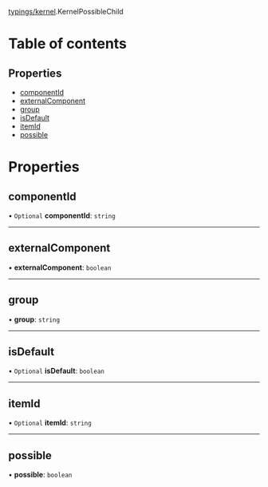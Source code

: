 [typings/kernel](../modules/typings_kernel.md).KernelPossibleChild

# Table of contents

## Properties

- [componentId](typings_kernel.KernelPossibleChild.md#componentid)
- [externalComponent](typings_kernel.KernelPossibleChild.md#externalcomponent)
- [group](typings_kernel.KernelPossibleChild.md#group)
- [isDefault](typings_kernel.KernelPossibleChild.md#isdefault)
- [itemId](typings_kernel.KernelPossibleChild.md#itemid)
- [possible](typings_kernel.KernelPossibleChild.md#possible)

# Properties

## componentId

• `Optional` **componentId**: `string`

___

## externalComponent

• **externalComponent**: `boolean`

___

## group

• **group**: `string`

___

## isDefault

• `Optional` **isDefault**: `boolean`

___

## itemId

• `Optional` **itemId**: `string`

___

## possible

• **possible**: `boolean`

